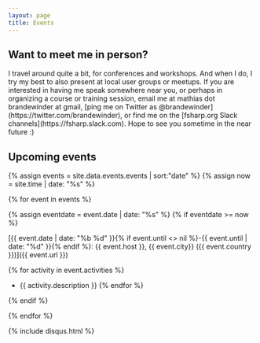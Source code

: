```yaml
---
layout: page
title: Events
---
```


## Want to meet me in person?

<p class="message">
I travel around quite a bit, for conferences and workshops. 
And when I do, I try my best to also present at local user groups or meetups. 
If you are interested in having me speak somewhere near you, 
or perhaps in organizing a course or training session, 
email me at mathias dot brandewinder at gmail, 
[ping me on Twitter as @brandewinder](https://twitter.com/brandewinder), or 
find me on the [fsharp.org Slack channels](https://fsharp.slack.com). 
Hope to see you sometime in the near future :)
</p>

## Upcoming events

{% assign events = site.data.events.events | sort:"date" %}
{% assign now = site.time | date: "%s" %}

{% for event in events %}

{% assign eventdate = event.date | date: "%s" %}
{% if eventdate >= now %}

[{{ event.date | date: "%b %d" }}{% if event.until <> nil %}-{{ event.until | date: "%d" }}{% endif %}: {{ event.host }}, {{ event.city}} ({{ event.country }})]({{ event.url }})

{% for activity in event.activities %}
* {{ activity.description }}
{% endfor %}

{% endif %}

{% endfor %}

{% include disqus.html %}
